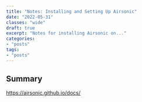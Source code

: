 ```yaml
---
title: "Notes: Installing and Setting Up Airsonic"
date: "2022-05-31"
classes: "wide"
draft: true
excerpt: "Notes for installing Airsonic on..."
categories:
- "posts"
tags:
- "posts"
---
```


## Summary

https://airsonic.github.io/docs/
